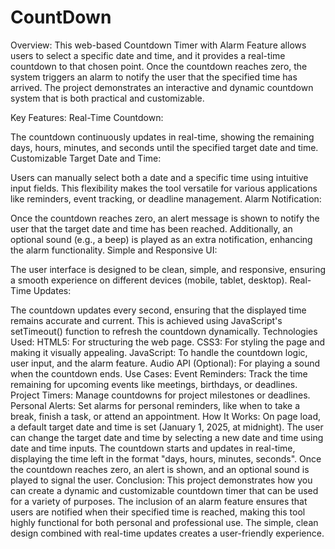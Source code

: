 # CountDown
 Overview:
This web-based Countdown Timer with Alarm Feature allows users to select a specific date and time, and it provides a real-time countdown to that chosen point. Once the countdown reaches zero, the system triggers an alarm to notify the user that the specified time has arrived. The project demonstrates an interactive and dynamic countdown system that is both practical and customizable.

Key Features:
Real-Time Countdown:

The countdown continuously updates in real-time, showing the remaining days, hours, minutes, and seconds until the specified target date and time.
Customizable Target Date and Time:

Users can manually select both a date and a specific time using intuitive input fields. This flexibility makes the tool versatile for various applications like reminders, event tracking, or deadline management.
Alarm Notification:

Once the countdown reaches zero, an alert message is shown to notify the user that the target date and time has been reached. Additionally, an optional sound (e.g., a beep) is played as an extra notification, enhancing the alarm functionality.
Simple and Responsive UI:

The user interface is designed to be clean, simple, and responsive, ensuring a smooth experience on different devices (mobile, tablet, desktop).
Real-Time Updates:

The countdown updates every second, ensuring that the displayed time remains accurate and current. This is achieved using JavaScript's setTimeout() function to refresh the countdown dynamically.
Technologies Used:
HTML5: For structuring the web page.
CSS3: For styling the page and making it visually appealing.
JavaScript: To handle the countdown logic, user input, and the alarm feature.
Audio API (Optional): For playing a sound when the countdown ends.
Use Cases:
Event Reminders: Track the time remaining for upcoming events like meetings, birthdays, or deadlines.
Project Timers: Manage countdowns for project milestones or deadlines.
Personal Alerts: Set alarms for personal reminders, like when to take a break, finish a task, or attend an appointment.
How It Works:
On page load, a default target date and time is set (January 1, 2025, at midnight).
The user can change the target date and time by selecting a new date and time using date and time inputs.
The countdown starts and updates in real-time, displaying the time left in the format "days, hours, minutes, seconds".
Once the countdown reaches zero, an alert is shown, and an optional sound is played to signal the user.
Conclusion:
This project demonstrates how you can create a dynamic and customizable countdown timer that can be used for a variety of purposes. The inclusion of an alarm feature ensures that users are notified when their specified time is reached, making this tool highly functional for both personal and professional use. The simple, clean design combined with real-time updates creates a user-friendly experience.
